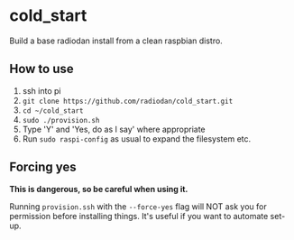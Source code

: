 cold_start
==========

Build a base radiodan install from a clean raspbian distro.

How to use
----------

1. ssh into pi
2. `git clone https://github.com/radiodan/cold_start.git`
3. `cd ~/cold_start`
4. `sudo ./provision.sh`
5. Type 'Y' and 'Yes, do as I say' where appropriate
6. Run `sudo raspi-config` as usual to expand the filesystem etc.

Forcing yes
-----------

**This is dangerous, so be careful when using it.**

Running `provision.ssh` with the `--force-yes` flag will NOT ask you for permission before installing things. It's useful if you want to automate set-up.

